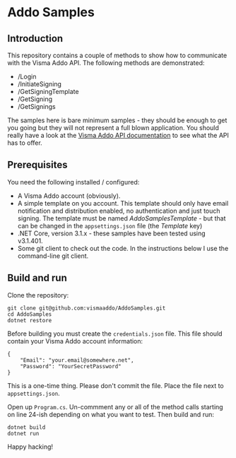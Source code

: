 # Addo Samples

## Introduction
This repository contains a couple of methods to show how to communicate with the Visma Addo API.
The following methods are demonstrated:
* /Login
* /InitiateSigning
* /GetSigningTemplate
* /GetSigning
* /GetSignings

The samples here is bare minimum samples - they should be enough to get you going but they will not represent a full blown application.
You should really have a look at the [Visma Addo API documentation](https://www.visma.dk/globalassets/global/dk/consulting/dokumenter/dokumentation-af-api-visma-addo-in-english.pdf) to see what the API has to offer.

## Prerequisites
You need the following installed / configured:
* A Visma Addo account (obviously).
* A simple template on you account. This template should only have email notification and distribution enabled, no authentication and just touch signing. The template must be named _AddoSamplesTemplate_ - but that can be changed in the `appsettings.json` file (the *Template* key)
* .NET Core, version 3.1.x - these samples have been tested using v3.1.401.
* Some git client to check out the code. In the instructions below I use the command-line git client.

## Build and run
Clone the repository:
```
git clone git@github.com:vismaaddo/AddoSamples.git
cd AddoSamples
dotnet restore
```

Before building you must create the `credentials.json` file. This file should contain your Visma Addo account information:
```
{
	"Email": "your.email@somewhere.net",
	"Password": "YourSecretPassword"
}

```
This is a one-time thing. Please don't commit the file. Place the file next to `appsettings.json`.

Open up `Program.cs`. Un-commment any or all of the method calls starting on line 24-ish depending on what you want to test.
Then build and run:
```
dotnet build
dotnet run
```

Happy hacking!

